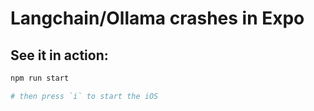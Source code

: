 # Langchain/Ollama crashes in Expo

## See it in action:

```bash
npm run start

# then press `i` to start the iOS
```
